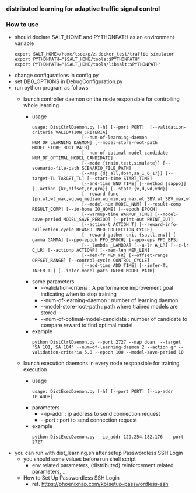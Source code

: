 ### distributed learning for adaptive traffic signal control

### How to use ###
* should declare SALT_HOME and PYTHONPATH as an environment variable
    ```shell
    export SALT_HOME=/home/tsoexp/z.docker_test/traffic-simulator
    export PYTHONPATH="$SALT_HOME/tools:$PYTHONPATH"
    export PYTHONPATH="$SALT_HOME/tools/libsalt:$PYTHONPATH"
    ```
* change configurations in config.py 
* set DBG_OPTIONS in DebugConfiguration.py
* run python program as follows
  * launch controller daemon on the node responsible for controlling whole learning
    * usage
      ```shell
      usage: DistCtrlDaemon.py [-h] [--port PORT]  [--validation-criteria VALIDATION_CRITERIA]
                         [--num-of-learning-daemon NUM_OF_LEARNING_DAEMON] [--model-store-root-path MODEL_STORE_ROOT_PATH]
                         [--num-of-optimal-model-candidate NUM_OF_OPTIMAL_MODEL_CANDIDATE]
                         [--mode {train,test,simulate}] [--scenario-file-path SCENARIO_FILE_PATH]
                         [--map {dj_all,doan,sa_1_6_17}] [--target-TL TARGET_TL] [--start-time START_TIME]
                         [--end-time END_TIME] [--method {sappo}] [--action {kc,offset,gr,gro}] [--state {v,d,vd,vdd}]
                         [--reward-func {pn,wt,wt_max,wq,wq_median,wq_min,wq_max,wt_SBV,wt_SBV_max,wt_ABV,tt,cwq}]
                         [--model-num MODEL_NUM] [--result-comp RESULT_COMP] [--io-home IO_HOME] [--epoch EPOCH]
                         [--warmup-time WARMUP_TIME] [--model-save-period MODEL_SAVE_PERIOD] [--print-out PRINT_OUT]
                         [--action-t ACTION_T] [--reward-info-collection-cycle REWARD_INFO_COLLECTION_CYCLE]
                         [--reward-gather-unit {sa,tl,env}] [--gamma GAMMA] [--ppo-epoch PPO_EPOCH] [--ppo-eps PPO_EPS]
                         [--_lambda _LAMBDA] [--a-lr A_LR] [--c-lr C_LR] [--actionp ACTIONP] [--mem-len MEM_LEN]
                         [--mem-fr MEM_FR] [--offset-range OFFSET_RANGE] [--control-cycle CONTROL_CYCLE]
                         [--add-time ADD_TIME] [--infer-TL INFER_TL] [--infer-model-path INFER_MODEL_PATH]

      ```
    * some parameters
      * --validation-criteria : A performance improvement goal indicating when to stop training
      * --num-of-learning-daemon : number of learning daemon 
      * --model-store-root-path : path where trained models are stored 
      * --num-of-optimal-model-candidate : number of candidate to compare reward to find optimal model
    * example
      ```shell
      python DistCtrlDaemon.py --port 2727 --map doan  --target "SA 101, SA 104" --num-of-learning-daemon 2 --action gr --validation-criteria 5.0 --epoch 100 --model-save-period 10
      ```
    
  * launch execution daemons in every node responsible for training execution
    * usage
      ```shell
      usage: DistExecDaemon.py [-h] [--port PORT] [--ip-addr IP_ADDR]
      ```
    * parameters
      * --ip-addr : ip address to send connection request
      * --port : port to send connection request
    * example
      ```shell
      python DistExecDaemon.py --ip_addr 129.254.182.176  --port 2727
      ```
* you can run with dist_learning.sh after setup Passwordless SSH Login
  * you should some values before run shell script
    * env related parameters, (distributed) reinforcement related parameters, ...
  * How to Set Up Passwordless SSH Login
    * ref. https://phoenixnap.com/kb/setup-passwordless-ssh
